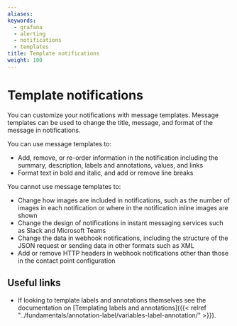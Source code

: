 ```yaml
---
aliases:
keywords:
  - grafana
  - alerting
  - notifications
  - templates
title: Template notifications
weight: 100
---
```


# Template notifications

You can customize your notifications with message templates. Message templates can be used to change the title, message, and format of the message in notifications.

You can use message templates to:

- Add, remove, or re-order information in the notification including the summary, description, labels and annotations, values, and links
- Format text in bold and italic, and add or remove line breaks

You cannot use message templates to:

- Change how images are included in notifications, such as the number of images in each notification or where in the notification inline images are shown
- Change the design of notifications in instant messaging services such as Slack and Microsoft Teams
- Change the data in webhook notifications, including the structure of the JSON request or sending data in other formats such as XML
- Add or remove HTTP headers in webhook notifications other than those in the contact point configuration

## Useful links

- If looking to template labels and annotations themselves see the documentation on [Templating labels and annotations]({{< relref "../fundamentals/annotation-label/variables-label-annotation/" >}}).
